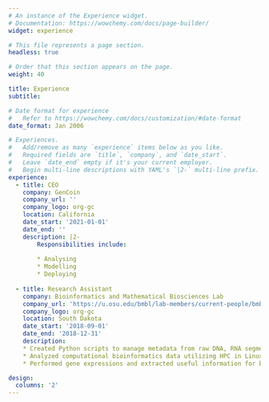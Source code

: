 ```yaml
---
# An instance of the Experience widget.
# Documentation: https://wowchemy.com/docs/page-builder/
widget: experience

# This file represents a page section.
headless: true

# Order that this section appears on the page.
weight: 40

title: Experience
subtitle:

# Date format for experience
#   Refer to https://wowchemy.com/docs/customization/#date-format
date_format: Jan 2006

# Experiences.
#   Add/remove as many `experience` items below as you like.
#   Required fields are `title`, `company`, and `date_start`.
#   Leave `date_end` empty if it's your current employer.
#   Begin multi-line descriptions with YAML's `|2-` multi-line prefix.
experience:
  - title: CEO
    company: GenCoin
    company_url: ''
    company_logo: org-gc
    location: California
    date_start: '2021-01-01'
    date_end: ''
    description: |2-
        Responsibilities include:
        
        * Analysing
        * Modelling
        * Deploying
        
  - title: Research Assistant
    company: Bioinformatics and Mathematical Biosciences Lab
    company_url: 'https://u.osu.edu/bmbl/lab-members/current-people/bmbl-2018-winter-1kqw4bx/#main'
    company_logo: org-gc
    location: South Dakota
    date_start: '2018-09-01'
    date_end: '2018-12-31'
    description: 
    * Created Python scripts to manage metadata from raw DNA, RNA segments
    * Analyzed computational bioinformatics data utilizing HPC in Linux environment
    * Performed gene expressions and extracted useful information for bioresearch

design:
  columns: '2'
---
```

